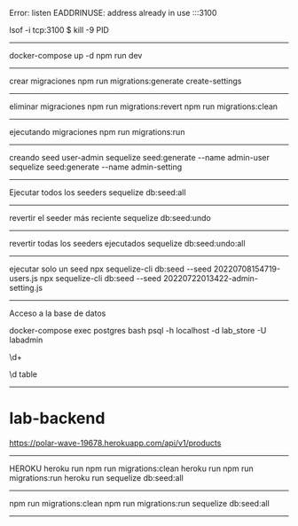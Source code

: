 Error: listen EADDRINUSE: address already in use :::3100

lsof -i tcp:3100
$ kill -9 PID

---

docker-compose up -d
npm run dev

---

crear migraciones
npm run migrations:generate create-settings

---

eliminar migraciones
npm run migrations:revert
npm run migrations:clean

---

ejecutando migraciones
npm run migrations:run

---

creando seed user-admin
sequelize seed:generate --name admin-user
sequelize seed:generate --name admin-setting

---

Ejecutar todos los seeders
sequelize db:seed:all

---

revertir el seeder más reciente
sequelize db:seed:undo

---

revertir todas los seeders ejecutados
sequelize db:seed:undo:all

---

ejecutar solo un seed
npx sequelize-cli db:seed --seed 20220708154719-users.js
npx sequelize-cli db:seed --seed 20220722013422-admin-setting.js

---

Acceso a la base de datos

docker-compose exec postgres bash
psql -h localhost -d lab_store -U labadmin

\d+

\d table

---

# lab-backend

https://polar-wave-19678.herokuapp.com/api/v1/products

---

HEROKU
heroku run npm run migrations:clean
heroku run npm run migrations:run
heroku run sequelize db:seed:all

---

npm run migrations:clean
npm run migrations:run
sequelize db:seed:all

---

